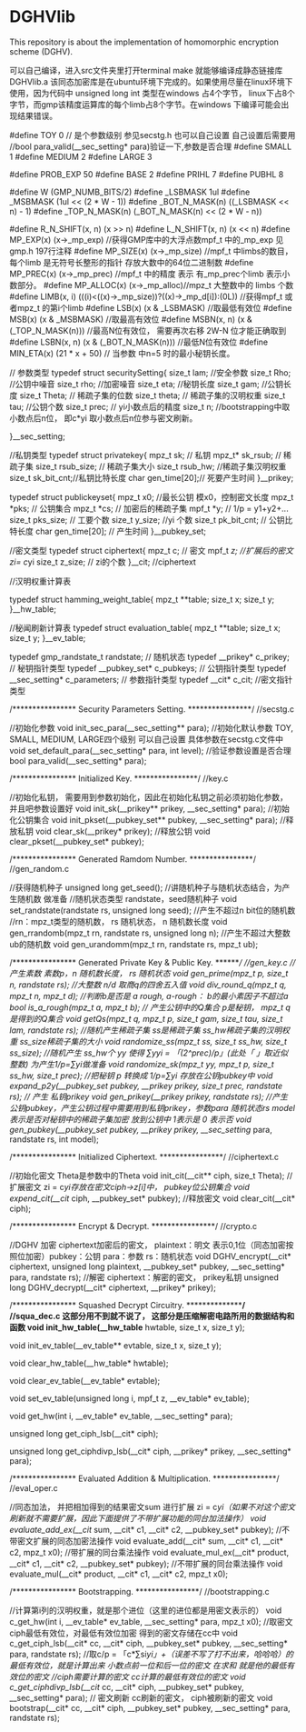 # DGHVlib
This repository is about the implementation of homomorphic encryption scheme (DGHV).

可以自己编译，进入src文件夹里打开terminal 
          make
就能够编译成静态链接库DGHVlib.a 该同态加密库是在ubuntu环境下完成的。如果使用尽量在linux环境下使用，因为代码中
unsigned long int 类型在windows 占4个字节， linux下占8个字节，而gmp该精度运算库的每个limb占8个字节。在windows
下编译可能会出现结果错误。



#define TOY                   0 // 是个参数级别 参见secstg.h 也可以自己设置 自己设置后需要用
                                 //bool para_valid(__sec_setting* para)验证一下,参数是否合理
 #define SMALL                 1
 #define MEDIUM                2
 #define LARGE                 3

 #define PROB_EXP              50
 #define BASE                  2
 #define PRIHL                 7
 #define PUBHL                 8

 #define W                     (GMP_NUMB_BITS/2)
 #define _LSBMASK              1ul
 #define _MSBMASK              (1ul << (2 * W - 1))
 #define _BOT_N_MASK(n)        ((_LSBMASK << n) - 1)
 #define _TOP_N_MASK(n)        (_BOT_N_MASK(n) << (2 * W - n))

 #define R_N_SHIFT(x, n)       (x >> n)
 #define L_N_SHIFT(x, n)       (x << n)
 #define MP_EXP(x)             (x->_mp_exp)  //获得GMP库中的大浮点数mpf_t 中的_mp_exp 见gmp.h 197行注释
 #define MP_SIZE(x)            (x->_mp_size) //mpf_t 中limbs的数目， 每个limb 是无符号长整形的指针 存放大数中的64位二进制数
 #define MP_PREC(x)            (x->_mp_prec) //mpf_t 中的精度 表示 有_mp_prec个limb 表示小数部分。
 #define MP_ALLOC(x)           (x->_mp_alloc)//mpz_t 大整数中的 limbs 个数
 #define LIMB(x, i)            (((i)<((x)->_mp_size))?((x)->_mp_d[i]):(0L)) //获得mpf_t 或者mpz_t 的第i个limb
 #define LSB(x)                (x & _LSBMASK) //取最低有效位
 #define MSB(x)                (x & _MSBMASK) //取最高有效位
 #define MSBN(x, n)            (x & (_TOP_N_MASK(n))) //最高N位有效位， 需要再次右移 2W-N 位才能正确取到
 #define LSBN(x, n)            (x & (_BOT_N_MASK(n))) //最低N位有效位
 #define MIN_ETA(x)            (21 * x + 50) // 当参数 中n=5 时的最小秘钥长度。


// 参数类型
 typedef struct securitySetting{
     size_t lam;  //安全参数
     size_t Rho;  //公钥中噪音
     size_t rho;  //加密噪音
     size_t eta;  //秘钥长度
     size_t gam;  //公钥长度
     size_t Theta; // 稀疏子集的位数
     size_t theta; // 稀疏子集的汉明权重
     size_t tau;   //公钥个数
     size_t prec;  // yi小数点后的精度
     size_t n;     //bootstrapping中取小数点后n位， 即c*yi 取小数点后n位参与密文刷新。

 }__sec_setting;

//私钥类型
 typedef struct privatekey{
     mpz_t sk;  // 私钥
     mpz_t* sk_rsub; // 稀疏子集
     size_t rsub_size; // 稀疏子集大小
     size_t rsub_hw;   //稀疏子集汉明权重
     size_t sk_bit_cnt;//私钥比特长度
     char gen_time[20];// 死要产生时间
 }__prikey;

 typedef struct publickeyset{
     mpz_t x0; //最长公钥 模x0，控制密文长度
     mpz_t *pks; // 公钥集合
     mpz_t *cs;  // 加密后的稀疏子集
     mpf_t *y;   // 1/p = y1+y2+...
     size_t pks_size; // 工要个数
     size_t y_size;   //yi 个数
     size_t pk_bit_cnt; // 公钥比特长度
     char gen_time[20]; // 产生时间
 }__pubkey_set;

//密文类型
 typedef struct ciphertext{
     mpz_t c; // 密文
     mpf_t *z;  //扩展后的密文 zi= c*yi
     size_t z_size; // zi的个数
 }__cit;   //ciphertext

//汉明权重计算表

 typedef struct hamming_weight_table{
     mpz_t **table;
     size_t x;
     size_t y;
 }__hw_table;

//秘闻刷新计算表
 typedef struct evaluation_table{
     mpz_t **table;
     size_t x;
     size_t y;
 }__ev_table;

 typedef gmp_randstate_t randstate;  // 随机状态
 typedef __prikey*       c_prikey;   // 秘钥指针类型
 typedef __pubkey_set*   c_pubkeys;  // 公钥指针类型
 typedef __sec_setting*  c_parameters; // 参数指针类型
 typedef __cit*          c_cit;       //密文指针类型


/**************** Security Parameters Setting.  ****************/
//secstg.c

//初始化参数
 void init_sec_para(__sec_setting** para);
//初始化默认参数 TOY, SMALL, MEDIUM, LARGE四个级别 可以自己设置 具体参数在secstg.c文件中
 void set_default_para(__sec_setting* para, int level);
//验证参数设置是否合理
 bool para_valid(__sec_setting* para);

/****************  Initialized Key.  ****************/
//key.c

//初始化私钥， 需要用到参数初始化，因此在初始化私钥之前必须初始化参数，并且吧参数设置好
 void init_sk(__prikey** prikey, __sec_setting* para);
//初始化公钥集合
 void init_pkset(__pubkey_set** pubkey, __sec_setting* para);
//释放私钥
 void clear_sk(__prikey* prikey);
//释放公钥
 void clear_pkset(__pubkey_set* pubkey);


/****************  Generated Ramdom Number.  ****************/
//gen_random.c

//获得随机种子
 unsigned long get_seed();
//讲随机种子与随机状态结合，为产生随机数 做准备
//随机状态类型 randstate，seed随机种子
 void set_randstate(randstate rs, unsigned long seed);
 //产生不超过n bit位的随机数
 //rn：mpz_t类型的随机数， rs 随机状态， n 随机数长度
 void gen_rrandomb(mpz_t rn, randstate rs, unsigned long n);
//产生不超过大整数ub的随机数
 void gen_urandomm(mpz_t rn, randstate rs, mpz_t ub);


 /****************  Generated Private Key & Public Key.  ****************/
//gen_key.c
//产生素数 素数p，n 随机数长度， rs 随机状态
 void gen_prime(mpz_t p, size_t n, randstate rs);
//大整数 n/d 取商q的四舍五入值
 void div_round_q(mpz_t q, mpz_t  n, mpz_t d);
//判断b是否是 a rough, a-rough： b的最小素因子不超过a
 bool is_a_rough(mpz_t a, mpz_t b);
// 产生公钥中的Q集合 p是秘钥， mpz_t* q是得到的Q集合
 void getQs(mpz_t* q, mpz_t p, size_t gam, size_t tau, size_t lam, randstate rs);
 //随机产生稀疏子集 ss是稀疏子集  ss_hw稀疏子集的汉明权重 ss_size稀疏子集的大小
 void randomize_ss(mpz_t* ss, size_t ss_hw, size_t ss_size);
//随机产生 ss_hw个 yy 使得 ∑yyi = 「(2^prec)/p」(此处「 」取近似整数) 为产生1/p=∑yi做准备
 void randomize_sk(mpz_t* yy, mpz_t p, size_t ss_hw, size_t prec);
//把秘钥 p 转换成 1/p=∑yi 存放在公钥pubkey中
 void expand_p2y(__pubkey_set* pubkey, __prikey* prikey, size_t prec, randstate rs);
// 产生 私钥prikey
 void gen_prikey(__prikey* prikey, randstate rs);
//产生公钥pubkey，产生公钥过程中需要用到私钥prikey，参数para 随机状态rs model表示是否对秘钥中的稀疏子集加密 放到公钥中 1表示是 0 表示否
 void gen_pubkey(__pubkey_set* pubkey, __prikey* prikey, __sec_setting* para, randstate rs, int model);


/****************  Initialized Ciphertext.  ****************/
//ciphertext.c

//初始化密文 Theta是参数中的Theta
 void init_cit(__cit** ciph, size_t Theta);
//扩展密文 zi = c*yi存放在密文ciph->z[i]中， pubkey位公钥集合
 void expend_cit(__cit* ciph, __pubkey_set* pubkey);
//释放密文
 void clear_cit(__cit* ciph);


/****************  Encrypt & Decrypt.  ****************/
//crypto.c

//DGHV 加密 ciphertext加密后的密文， plaintext：明文 表示0,1位（同态加密按照位加密）pubkey：公钥 para：参数 rs：随机状态
 void DGHV_encrypt(__cit* ciphertext, unsigned long plaintext, __pubkey_set* pubkey, __sec_setting* para, randstate rs);
//解密 ciphertext：解密的密文， prikey私钥
 unsigned long DGHV_decrypt(__cit* ciphertext, __prikey* prikey);


/****************  Squashed Decrypt Circuitry.  ****************/
//squa_dec.c 这部分用不到就不说了， 这部分是压缩解密电路所用的数据结构和函数
 void init_hw_table(__hw_table** hwtable, size_t x, size_t y);

 void init_ev_table(__ev_table** evtable, size_t x, size_t y);

 void clear_hw_table(__hw_table* hwtable);

 void clear_ev_table(__ev_table* evtable);

 void set_ev_table(unsigned long i, mpf_t z, __ev_table* ev_table);

 void get_hw(int i, __ev_table* ev_table, __sec_setting* para);

 unsigned long get_ciph_lsb(__cit* ciph);

 unsigned long get_ciphdivp_lsb(__cit* ciph, __prikey* prikey, __sec_setting* para);

/****************  Evaluated Addition & Multiplication.  ****************/
//eval_oper.c

//同态加法， 并把相加得到的结果密文sum 进行扩展 zi = c*yi（如果不对这个密文刷新就不需要扩展，因此下面提供了不带扩展功能的同台加法操作）
 void evaluate_add_ex(__cit* sum, __cit* c1, __cit* c2, __pubkey_set* pubkey);
//不带密文扩展的同态加密法操作
 void evaluate_add(__cit* sum, __cit* c1, __cit* c2, mpz_t x0);
//带扩展的同台乘法操作
 void evaluate_mul_ex(__cit* product, __cit* c1, __cit* c2, __pubkey_set* pubkey);
//不带扩展的同台乘法操作
 void evaluate_mul(__cit* product, __cit* c1, __cit* c2, mpz_t x0);

/****************  Bootstrapping.  ****************/
//bootstrapping.c

//计算第i列的汉明权重，就是那个进位（这里的进位都是用密文表示的）
 void c_get_hw(int i, __ev_table* ev_table, __sec_setting* para, mpz_t x0);
//取密文ciph最低有效位，对最低有效位加密 得到的密文存储在cc中
 void c_get_ciph_lsb(__cit* cc, __cit* ciph, __pubkey_set* pubkey, __sec_setting* para, randstate rs);
//取c/p = 「c*∑si*yi」+（误差不写了打不出来，哈哈哈）的最低有效位，就是计算出来 小数点前一位和后一位的密文 在求和 就是他的最低有效位的密文
//ciph需要计算的密文 cc计算的最低有效位的密文
 void c_get_ciphdivp_lsb(__cit* cc, __cit* ciph, __pubkey_set* pubkey, __sec_setting* para);
// 密文刷新 cc刷新的密文， ciph被刷新的密文
 void bootstrap(__cit* cc, __cit* ciph, __pubkey_set* pubkey, __sec_setting* para, randstate rs);
